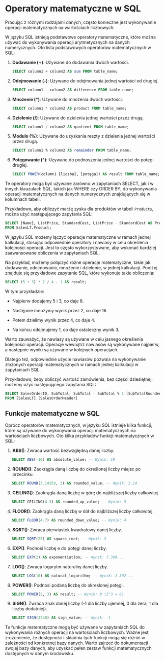 # Operatory matematyczne w SQL



Pracując z róźnymi rodzajami danych, często konieczne jest wykonywanie operacji matematycznych na wartościach liczbowych.





W języku SQL istnieją podstawowe operatory matematyczne, które można używać do wykonywania operacji arytmetycznych na danych numerycznych. Oto lista podstawowych operatorów matematycznych w SQL:



1. **Dodawanie (+)**: Używane do dodawania dwóch wartości.



   ```sql
   SELECT column1 + column2 AS sum FROM table_name;
   ```



2. **Odejmowanie (-)**: Używane do odejmowania jednej wartości od drugiej.



   ```sql
   SELECT column1 - column2 AS difference FROM table_name;
   ```



3. **Mnożenie (*)**: Używane do mnożenia dwóch wartości.



   ```sql
   SELECT column1 * column2 AS product FROM table_name;
   ```



4. **Dzielenie (/)**: Używane do dzielenia jednej wartości przez drugą.



   ```sql
   SELECT column1 / column2 AS quotient FROM table_name;
   ```



5. **Modulo (%)**: Używane do uzyskania reszty z dzielenia jednej wartości przez drugą.



   ```sql
   SELECT column1 % column2 AS remainder FROM table_name;
   ```



6. **Potęgowanie (^)**: Używane do podnoszenia jednej wartości do potęgi drugiej.



   ```sql
   SELECT POWER(column1 [liczba], [potęga]) AS result FROM table_name;
   ```



Te operatory mogą być używane zarówno w zapytaniach SELECT, jak i w innych klauzulach SQL, takich jak WHERE czy ORDER BY, do wykonywania operacji matematycznych na danych numerycznych znajdujących się w kolumnach tabeli.





Przykładowo, aby obliczyć marżę zysku dla produktów w tabeli `Products`, można użyć następującego zapytania SQL:






```sql
SELECT [Name], ListPrice, StandardCost, ListPrice - StandardCost AS ProfitMargin
FROM SalesLT.Product;
```

W języku SQL możemy łączyć operacje matematyczne w ramach jednej kalkulacji, stosując odpowiednie operatory i nawiasy w celu określenia kolejności operacji. Jest to często wykorzystywane, aby wykonać bardziej zaawansowane obliczenia w zapytaniach SQL.



Na przykład, możemy połączyć różne operacje matematyczne, takie jak dodawanie, odejmowanie, mnożenie i dzielenie, w jednej kalkulacji. Poniżej znajduje się przykładowe zapytanie SQL, które wykonuje takie obliczenia:






```sql
SELECT (5 + 3) * 2 / 4 - 1 AS result;
```





W tym przykładzie:

- Najpierw dodajemy 5 i 3, co daje 8.

- Następnie mnożymy wynik przez 2, co daje 16.

- Potem dzielimy wynik przez 4, co daje 4.

- Na końcu odejmujemy 1, co daje ostateczny wynik 3.



Warto zauważyć, że nawiasy są używane w celu jasnego określenia kolejności operacji. Operacje wewnątrz nawiasów są wykonywane najpierw, a następnie wyniki są używane w kolejnych operacjach.



Dlatego też, odpowiednie użycie nawiasów pozwala na wykonywanie złożonych operacji matematycznych w ramach jednej kalkulacji w zapytaniach SQL.



Przykładowo, żeby obliczyć wartość zamówienia, bez części dziesiętnej, możemy użyć następującego zapytania SQL:






```sql
SELECT SalesOrderID, SubTotal, SubTotal - SubTotal % 1 [SubTotalRounded]
FROM [SalesLT].[SalesOrderHeader]
```

## Funkcje matematyczne w SQL



Oprócz operatorów matematycznych, w języku SQL istnieje kilka funkcji, które są używane do wykonywania operacji matematycznych na wartościach liczbowych. Oto kilka przykładów funkcji matematycznych w SQL:



1. **ABS()**: Zwraca wartość bezwzględną danej liczby.






```sql
   SELECT ABS(-10) AS absolute_value; -- Wynik: 10
```



2. **ROUND()**: Zaokrągla daną liczbę do określonej liczby miejsc po przecinku.






```sql
   SELECT ROUND(3.14159, 2) AS rounded_value; -- Wynik: 3.14
```



3. **CEILING()**: Zaokrągla daną liczbę w górę do najbliższej liczby całkowitej.






```sql
   SELECT CEILING(4.3) AS rounded_up_value; -- Wynik: 5
```



4. **FLOOR()**: Zaokrągla daną liczbę w dół do najbliższej liczby całkowitej.






```sql
   SELECT FLOOR(4.7) AS rounded_down_value; -- Wynik: 4
```



5. **SQRT()**: Zwraca pierwiastek kwadratowy danej liczby.






```sql
   SELECT SQRT(25) AS square_root; -- Wynik: 5
```



6. **EXP()**: Podnosi liczbę e do potęgi danej liczby.






```sql
   SELECT EXP(2) AS exponentiation; -- Wynik: 7.389...
```



7. **LOG()**: Zwraca logarytm naturalny danej liczby.






```sql
   SELECT LOG(10) AS natural_logarithm; -- Wynik: 2.302...
```



8. **POWER()**: Podnosi podaną liczbę do określonej potęgi.






```sql
   SELECT POWER(2, 3) AS result; -- Wynik: 8 (2^3 = 8)
```



9. **SIGN()**: Zwraca znak danej liczby (-1 dla liczby ujemnej, 0 dla zera, 1 dla liczby dodatniej).






```sql
   SELECT SIGN(3240) AS sign_value; -- Wynik: -1
```



Te funkcje matematyczne mogą być używane w zapytaniach SQL do wykonywania różnych operacji na wartościach liczbowych. Ważne jest zrozumienie, że dostępność i składnia tych funkcji mogą się różnić w zależności od konkretnej bazy danych. Warto zajrzeć do dokumentacji swojej bazy danych, aby uzyskać pełen zestaw funkcji matematycznych dostępnych w danym środowisku.
